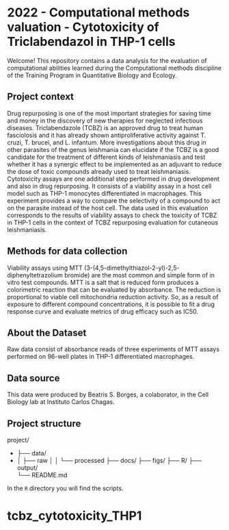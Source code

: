# 2022 - Computational methods valuation - Cytotoxicity of Triclabendazol in THP-1 cells

Welcome! This repository contains a data analysis for the evaluation of computational abilities learned during the Computational methods discipline of the Training Program in Quantitative Biology and Ecology.

## Project context

Drug repurposing is one of the most important strategies for saving time and money in the discovery of new therapies for neglected infectious diseases. Triclabendazole (TCBZ) is an approved drug to treat human fasciolosis and it has already shown antiproliferative activity against T. cruzi, T. brucei, and L. infantum.  More investigations about this drug in other parasites of the genus leishmania can elucidate if the TCBZ is a good candidate for the treatment of different kinds of leishmaniasis and test whether it has a synergic effect to be implemented as an adjuvant to reduce the dose of toxic compounds already used to treat leishmaniasis.  
Cytotoxicity assays are one additional step performed in drug development and also in drug repurposing. It consists of a viability assay in a  host cell model such as THP-1 monocytes differentiated in macrophages.  This experiment provides a way to compare the selectivity of a compound to act on the parasite instead of the host cell. 
The data used in this evaluation corresponds to the results of viability assays to check the toxicity of TCBZ in THP-1 cells in the context of TCBZ repurposing evaluation for cutaneous leishmaniasis.

## Methods for data collection

Viability assays using MTT (3-(4,5-dimethylthiazol-2-yl)-2,5- diphenyltetrazolium bromide) are the most common and simple form of in vitro test compounds.  MTT is a salt that is reduced form produces a colorimetric reaction that can be evaluated by absorbance. The reduction is proportional to viable cell mitochondria reduction activity. So, as a result of exposure to different compound concentrations, it is possible to fit a drug response curve and evaluate metrics of drug efficacy such as IC50. 

## About the Dataset

Raw data consist of absorbance reads of three experiments of MTT assays performed on 96-well plates in THP-1 differentiated macrophages.

## Data source

This data were produced by Beatris S. Borges, a colaborator, in the Cell Biology lab at Instituto Carlos Chagas.

## Project structure

project/ 
  *   ├── data/ 
  *   │   ├── raw │ 
│   └── processed
├── docs/ 
  ├── figs/ 
  ├── R/ 
  ├── output/  
  └── README.md

In the `R` directory you will find the scripts.
# tcbz_cytotoxicity_THP1

